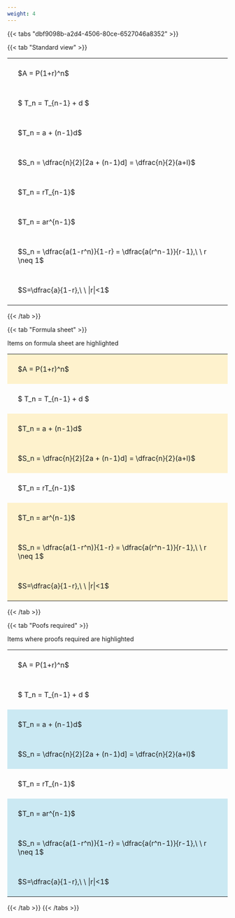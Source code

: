 ```yaml
---
weight: 4
---
```


{{< tabs "dbf9098b-a2d4-4506-80ce-6527046a8352" >}}

{{< tab "Standard view" >}}

<style type="text/css">
#T_091e3 th.col_heading {
  text-align: left;
  font-size: 1em;
}
#T_091e3 td {
  text-align: left;
  font-size: 1em;
  padding: 1.5em;
}
</style>
<table id="T_091e3">
  <thead>
  </thead>
  <tbody>
    <tr>
      <td id="T_091e3_row0_col0" class="data row0 col0" >$A = P(1+r)^n$</td>
    </tr>
    <tr>
      <td id="T_091e3_row1_col0" class="data row1 col0" >$ T_n = T_{n-1} + d $</td>
    </tr>
    <tr>
      <td id="T_091e3_row2_col0" class="data row2 col0" >$T_n = a + (n-1)d$</td>
    </tr>
    <tr>
      <td id="T_091e3_row3_col0" class="data row3 col0" >$S_n = \dfrac{n}{2}[2a + (n-1)d] = \dfrac{n}{2}(a+l)$</td>
    </tr>
    <tr>
      <td id="T_091e3_row4_col0" class="data row4 col0" >$T_n = rT_{n-1}$</td>
    </tr>
    <tr>
      <td id="T_091e3_row5_col0" class="data row5 col0" >$T_n = ar^{n-1}$</td>
    </tr>
    <tr>
      <td id="T_091e3_row6_col0" class="data row6 col0" >$S_n = \dfrac{a(1-r^n)}{1-r} = \dfrac{a(r^n-1)}{r-1},\ \  r \neq 1$</td>
    </tr>
    <tr>
      <td id="T_091e3_row7_col0" class="data row7 col0" >$S=\dfrac{a}{1-r},\ \ |r|<1$</td>
    </tr>
  </tbody>
</table>
{{< /tab >}}

{{< tab "Formula sheet" >}}

Items on formula sheet are highlighted 
<br>
<style type="text/css">
#T_4ad88 th.col_heading {
  text-align: left;
  font-size: 1em;
}
#T_4ad88 td {
  text-align: left;
  font-size: 1em;
  padding: 1.5em;
}
#T_4ad88_row0_col0, #T_4ad88_row2_col0, #T_4ad88_row3_col0, #T_4ad88_row5_col0, #T_4ad88_row6_col0, #T_4ad88_row7_col0 {
  background-color: rgba(255,194,10, 0.2);
}
#T_4ad88_row1_col0, #T_4ad88_row4_col0 {
  background-color: rgba(0,0,0,0);
}
</style>
<table id="T_4ad88">
  <thead>
  </thead>
  <tbody>
    <tr>
      <td id="T_4ad88_row0_col0" class="data row0 col0" >$A = P(1+r)^n$</td>
    </tr>
    <tr>
      <td id="T_4ad88_row1_col0" class="data row1 col0" >$ T_n = T_{n-1} + d $</td>
    </tr>
    <tr>
      <td id="T_4ad88_row2_col0" class="data row2 col0" >$T_n = a + (n-1)d$</td>
    </tr>
    <tr>
      <td id="T_4ad88_row3_col0" class="data row3 col0" >$S_n = \dfrac{n}{2}[2a + (n-1)d] = \dfrac{n}{2}(a+l)$</td>
    </tr>
    <tr>
      <td id="T_4ad88_row4_col0" class="data row4 col0" >$T_n = rT_{n-1}$</td>
    </tr>
    <tr>
      <td id="T_4ad88_row5_col0" class="data row5 col0" >$T_n = ar^{n-1}$</td>
    </tr>
    <tr>
      <td id="T_4ad88_row6_col0" class="data row6 col0" >$S_n = \dfrac{a(1-r^n)}{1-r} = \dfrac{a(r^n-1)}{r-1},\ \  r \neq 1$</td>
    </tr>
    <tr>
      <td id="T_4ad88_row7_col0" class="data row7 col0" >$S=\dfrac{a}{1-r},\ \ |r|<1$</td>
    </tr>
  </tbody>
</table>
{{< /tab >}}

{{< tab "Poofs required" >}}

Items where proofs required are highlighted 
<br>
<style type="text/css">
#T_32f5c th.col_heading {
  text-align: left;
  font-size: 1em;
}
#T_32f5c td {
  text-align: left;
  font-size: 1em;
  padding: 1.5em;
}
#T_32f5c_row0_col0, #T_32f5c_row1_col0, #T_32f5c_row4_col0 {
  background-color: rgba(0,0,0,0);
}
#T_32f5c_row2_col0, #T_32f5c_row3_col0, #T_32f5c_row5_col0, #T_32f5c_row6_col0, #T_32f5c_row7_col0 {
  background-color: rgba(0,150,200, 0.2);
}
</style>
<table id="T_32f5c">
  <thead>
  </thead>
  <tbody>
    <tr>
      <td id="T_32f5c_row0_col0" class="data row0 col0" >$A = P(1+r)^n$</td>
    </tr>
    <tr>
      <td id="T_32f5c_row1_col0" class="data row1 col0" >$ T_n = T_{n-1} + d $</td>
    </tr>
    <tr>
      <td id="T_32f5c_row2_col0" class="data row2 col0" >$T_n = a + (n-1)d$</td>
    </tr>
    <tr>
      <td id="T_32f5c_row3_col0" class="data row3 col0" >$S_n = \dfrac{n}{2}[2a + (n-1)d] = \dfrac{n}{2}(a+l)$</td>
    </tr>
    <tr>
      <td id="T_32f5c_row4_col0" class="data row4 col0" >$T_n = rT_{n-1}$</td>
    </tr>
    <tr>
      <td id="T_32f5c_row5_col0" class="data row5 col0" >$T_n = ar^{n-1}$</td>
    </tr>
    <tr>
      <td id="T_32f5c_row6_col0" class="data row6 col0" >$S_n = \dfrac{a(1-r^n)}{1-r} = \dfrac{a(r^n-1)}{r-1},\ \  r \neq 1$</td>
    </tr>
    <tr>
      <td id="T_32f5c_row7_col0" class="data row7 col0" >$S=\dfrac{a}{1-r},\ \ |r|<1$</td>
    </tr>
  </tbody>
</table>
{{< /tab >}}
{{< /tabs >}}